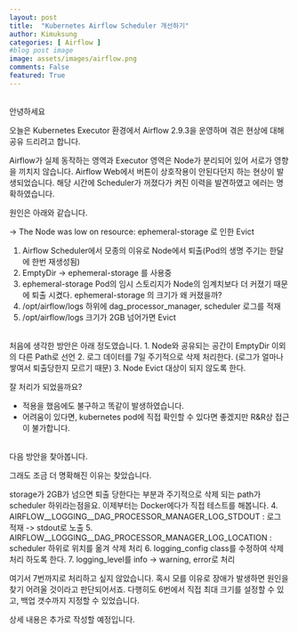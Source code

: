 ```yaml
---
layout: post
title:  "Kubernetes Airflow Scheduler 개선하기"
author: Kimuksung
categories: [ Airflow ]
#blog post image
image: assets/images/airflow.png
comments: False
featured: True
---
```


<br>
안녕하세요

오늘은 Kubernetes Executor 환경에서 Airflow 2.9.3을 운영하며 겪은 현상에 대해 공유 드리려고 합니다.

Airflow가 실제 동작하는 영역과 Executor 영역은 Node가 분리되어 있어 서로가 영향을 끼치지 않습니다.
Airflow Web에서 버튼이 상호작용이 안된다던지 하는 현상이 발생되었습니다.
해당 시간에 Scheduler가 꺼졌다가 켜진 이력을 발견하였고 에러는 명확하였습니다. 

원인은 아래와 같습니다.

-> The Node was low on resource: ephemeral-storage 로 인한 Evict
1. Airflow Scheduler에서 모종의 이유로 Node에서 퇴출(Pod의 생명 주기는 한달에 한번 재생성됨)
2. EmptyDir → ephemeral-storage 를 사용중
3. ephemeral-storage Pod의 임시 스토리지가 Node의 임계치보다 더 커졌기 때문에 퇴출 시켰다. ephemeral-storage 의 크기가 왜 커졌을까?
4. /opt/airflow/logs 하위에 dag_processor_manager, scheduler 로그를 적재
5. /opt/airflow/logs 크기가 2GB 넘어가면 Evict

<br>
처음에 생각한 방안은 아래 정도였습니다.
1. Node와 공유되는 공간이 EmptyDir 이외의 다른 Path로 선언
2. 로그 데이터를 7일 주기적으로 삭제 처리한다. (로그가 얼마나 쌓여서 퇴출당한지 모르기 때문)
3. Node Evict 대상이 되지 않도록 한다.

잘 처리가 되었을까요?
- 적용을 했음에도 불구하고 똑같이 발생하였습니다.
- 어려움이 있다면, kubernetes pod에 직접 확인할 수 있다면 좋겠지만 R&R상 접근이 불가합니다.

<br>
다음 방안을 찾아봅니다.

그래도 조금 더 명확해진 이유는 찾았습니다. 

storage가 2GB가 넘으면 퇴출 당한다는 부분과 주기적으로 삭제 되는 path가 scheduler 하위라는점을요.
이제부터는 Docker에다가 직접 테스트를 해봅니다.
4. AIRFLOW__LOGGING__DAG_PROCESSOR_MANAGER_LOG_STDOUT : 로그 적재 -> stdout로 노출
5. AIRFLOW__LOGGING__DAG_PROCESSOR_MANAGER_LOG_LOCATION : scheduler 하위로 위치를 옮겨 삭제 처리
6. logging_config class를 수정하여 삭제 처리 하도록 한다. 
7. logging_level를 info -> warning, error로 처리

여기서 7번까지로 처리하고 싶지 않았습니다. 혹시 모를 이유로 장애가 발생하면 원인을 찾기 어려울 것이라고 판단되어서죠.
다행히도 6번에서 직접 최대 크기를 설정할 수 있고, 백업 갯수까지 지정할 수 있었습니다.

상세 내용은 추가로 작성할 예정입니다.
<br>


